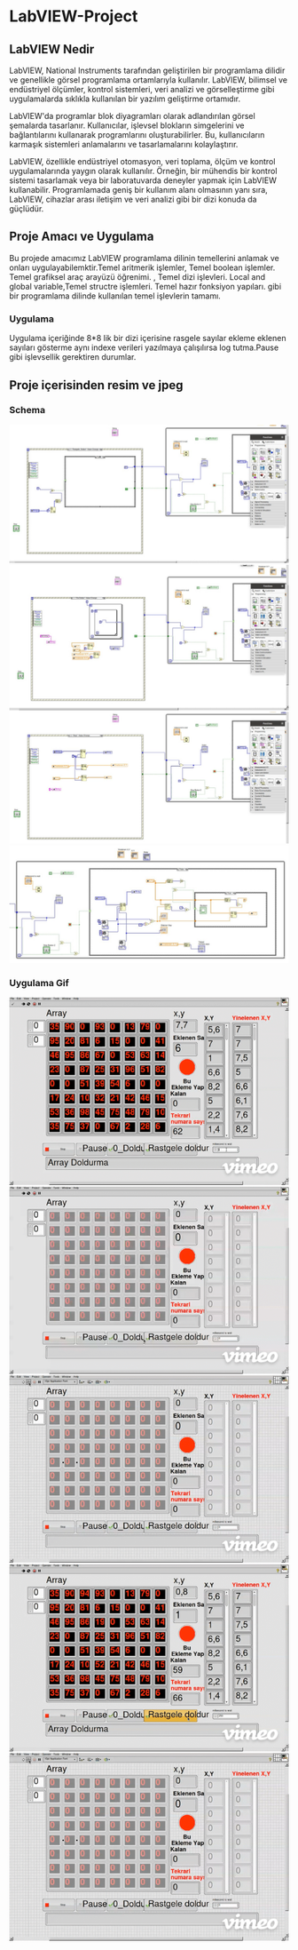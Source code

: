 # LabVIEW-Project

## LabVIEW Nedir

LabVIEW, National Instruments tarafından geliştirilen bir programlama dilidir ve genellikle görsel programlama ortamlarıyla kullanılır. LabVIEW, bilimsel ve endüstriyel ölçümler, kontrol sistemleri, veri analizi ve görselleştirme gibi uygulamalarda sıklıkla kullanılan bir yazılım geliştirme ortamıdır.

LabVIEW'da programlar blok diyagramları olarak adlandırılan görsel şemalarda tasarlanır. Kullanıcılar, işlevsel blokların simgelerini ve bağlantılarını kullanarak programlarını oluşturabilirler. Bu, kullanıcıların karmaşık sistemleri anlamalarını ve tasarlamalarını kolaylaştırır.

LabVIEW, özellikle endüstriyel otomasyon, veri toplama, ölçüm ve kontrol uygulamalarında yaygın olarak kullanılır. Örneğin, bir mühendis bir kontrol sistemi tasarlamak veya bir laboratuvarda deneyler yapmak için LabVIEW kullanabilir. Programlamada geniş bir kullanım alanı olmasının yanı sıra, LabVIEW, cihazlar arası iletişim ve veri analizi gibi bir dizi konuda da güçlüdür.

## Proje Amacı ve Uygulama
Bu projede amacımız LabVIEW programlama dilinin temellerini anlamak ve onları uygulayabilemktir.Temel aritmerik işlemler, Temel boolean işlemler. Temel grafiksel araç arayüzü öğrenimi. , Temel dizi işlevleri. Local and global variable,Temel structre işlemleri. Temel hazır fonksiyon yapıları. gibi bir programlama dilinde kullanılan temel işlevlerin tamamı.

### Uygulama
Uygulama içeriğinde 8*8 lik bir dizi içerisine rasgele sayılar ekleme eklenen sayıları gösterme aynı indexe verileri yazılmaya çalışılırsa log tutma.Pause gibi işlevsellik gerektiren durumlar.

## Proje içerisinden resim ve jpeg

### Schema
![](images/1_schema.jpeg)
![](images/2_schema.jpeg)
![](images/3_schema.jpeg)
![](images/4_schema.jpeg)

### Uygulama Gif
![](images/1_app.gif)
![](images/2_app.gif)
![](images/3_app.gif)
![](images/4_app.gif)
![](images/5_app.gif)
